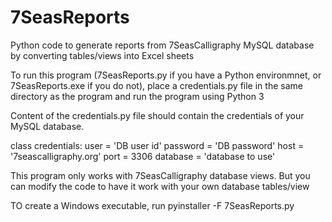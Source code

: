 # 7SeasReports
Python code to generate reports from 7SeasCalligraphy MySQL database by converting
tables/views into Excel sheets

To run this program (7SeasReports.py if you have a Python environmnet, or 7SeasReports.exe if you do not), place a credentials.py file in the same directory as 
the program and run the program using Python 3

Content of the credentials.py file should contain the credentials of your MySQL database.

class credentials:
    user = 'DB user id'
    password = 'DB password'
    host = '7seascalligraphy.org'
    port = 3306
    database = 'database to use'


This program only works with 7SeasCalligraphy database views. But you can modify the code to 
have it work with your own database tables/view

TO create a Windows executable, run
pyinstaller -F 7SeasReports.py